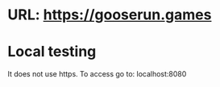 # URL: https://gooserun.games

# Local testing
 It does not use https. To access go to: localhost:8080
